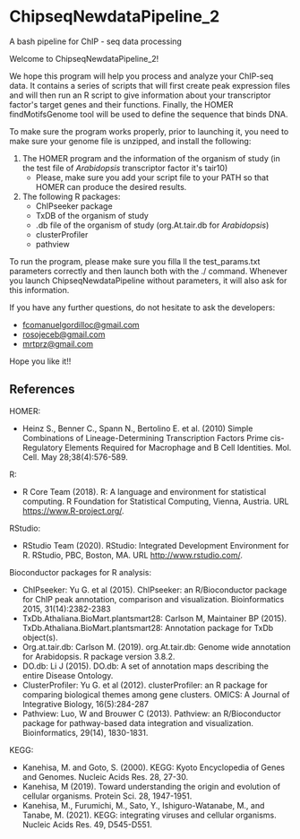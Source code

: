 # ChipseqNewdataPipeline_2
A bash pipeline for ChIP - seq data processing

Welcome to ChipseqNewdataPipeline_2!

We hope this program will help you process and analyze your ChIP-seq data. It contains a series of scripts that will first create peak expression files and will then run an R script to give information about your transcriptor factor's target genes and their functions. Finally, the HOMER findMotifsGenome tool will be used to define the sequence that binds DNA.

To make sure the program works properly, prior to launching it, you need to make sure your genome file is unzipped, and install the following:

1. The HOMER program and the information of the organism of study (in the test file of *Arabidopsis* transcriptor factor it's tair10)
	- Please, make sure you add your script file to your PATH so that HOMER can produce the desired results.
2. The following R packages:
	- ChIPseeker package 
	- TxDB of the organism of study
	- .db file of the organism of study (org.At.tair.db for *Arabidopsis*)
	- clusterProfiler
	- pathview

To run the program, please make sure you filla ll the test_params.txt parameters correctly and then launch both with the ./ command. Whenever you launch ChipseqNewdataPipeline without parameters, it will also ask for this information.

If you have any further questions, do not hesitate to ask the developers:

- fcomanuelgordilloc@gmail.com
- rosojeceb@gmail.com
- mrtprz@gmail.com

Hope you like it!!

## References


HOMER: 
- Heinz S., Benner C., Spann N., Bertolino E. et al. (2010) Simple Combinations of Lineage-Determining Transcription Factors Prime cis-Regulatory Elements Required for Macrophage and B Cell Identities. Mol. Cell. May 28;38(4):576-589. 

R:   
- R Core Team (2018). R: A language and environment for statistical computing. R Foundation for Statistical Computing, Vienna, Austria. URL https://www.R-project.org/.

RStudio:  
- RStudio Team (2020). RStudio: Integrated Development Environment for R. RStudio, PBC, Boston, MA. URL http://www.rstudio.com/.

Bioconductor packages for R analysis:
- ChIPseeker: Yu G. et al (2015). ChIPseeker: an R/Bioconductor package for ChIP peak annotation, comparison and visualization. Bioinformatics 2015, 31(14):2382-2383
- TxDb.Athaliana.BioMart.plantsmart28: Carlson M, Maintainer BP (2015). TxDb.Athaliana.BioMart.plantsmart28: Annotation package for TxDb object(s).
- Org.at.tair.db: Carlson M. (2019). org.At.tair.db: Genome wide annotation for Arabidopsis. R package version 3.8.2.
- DO.db: Li J (2015). DO.db: A set of annotation maps describing the entire Disease Ontology. 
- ClusterProfiler: Yu G. et al (2012). clusterProfiler: an R package for comparing biological themes among gene clusters. OMICS: A Journal of Integrative Biology, 16(5):284-287
- Pathview: Luo, W and Brouwer C (2013). Pathview: an R/Bioconductor package for pathway-based data integration and visualization. Bioinformatics, 29(14), 1830-1831.

KEGG:
- Kanehisa, M. and Goto, S. (2000). KEGG: Kyoto Encyclopedia of Genes and Genomes. Nucleic Acids Res. 28, 27-30.
- Kanehisa, M (2019). Toward understanding the origin and evolution of cellular organisms. Protein Sci. 28, 1947-1951.
- Kanehisa, M., Furumichi, M., Sato, Y., Ishiguro-Watanabe, M., and Tanabe, M. (2021). KEGG: integrating viruses and cellular organisms. Nucleic Acids Res. 49, D545-D551.
